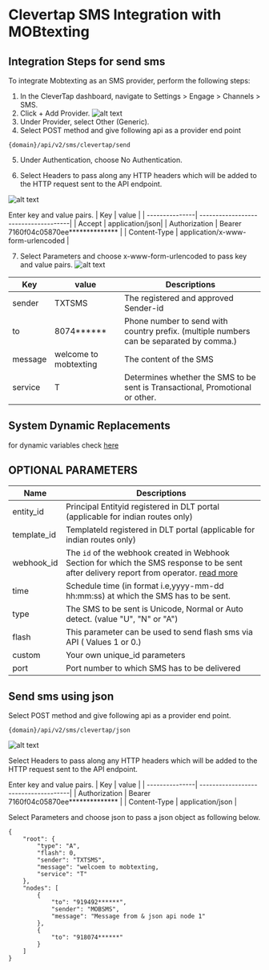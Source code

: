# Clevertap SMS Integration with MOBtexting

## Integration Steps for send sms
To integrate Mobtexting as an SMS provider, perform the following steps:
1. In the CleverTap dashboard, navigate to Settings > Engage > Channels > SMS.
2. Click + Add Provider.
![alt text](/images/docimages/plugins/clevertap/addprovider.png)
3. Under Provider, select Other (Generic).
4. Select POST method and give following api as a provider end point  
```
{domain}/api/v2/sms/clevertap/send
```
5. Under Authentication, choose No Authentication.

6. Select Headers to pass along any HTTP headers which will be added to the HTTP request sent to the API endpoint.

![alt text](/images/docimages/plugins/clevertap/headers.png)

Enter key and value pairs.
| Key | value              |
| ---------------| -------------------------------------|
| Accept         | application/json|
| Authorization  | Bearer 7160f04c05870ee************** |
| Content-Type   | application/x-www-form-urlencoded    |

7. Select Parameters and choose x-www-form-urlencoded to pass key and value pairs.
![alt text](/images/docimages/plugins/clevertap/parameters.png)

| Key | value                      |Descriptions|
------------|-----------------------|-------------|
| sender    | TXTSMS               |The registered and approved Sender-id | 
| to        | 8074******           |Phone number to send with country prefix. (multiple numbers can be separated by comma.)|
| message   | welcome to mobtexting|The content of the SMS|
| service   | T                    |Determines whether the SMS to be sent is Transactional, Promotional or other.|

## System Dynamic Replacements
for dynamic variables check [here](https://docs.clevertap.com/docs/generic-sms#system-dynamic-replacements)

## OPTIONAL PARAMETERS

| Name        | Descriptions |
| ----------- | ----------------------------------------------------------------------------------------------------------------------------------------------------------------------- |
| entity_id   | Principal Entityid registered in DLT portal (applicable for indian routes only)                                                                                         |
| template_id | TemplateId registered in DLT portal (applicable for indian routes only)                                                                                                 |
| webhook_id  | The `id` of the webhook created in Webhook Section for which the SMS response to be sent after delivery report from operator. [read more](/docs/{version}/sms-push-dlr) |
| time        | Schedule time (in format i.e,yyyy-mm-dd hh:mm:ss) at which the SMS has to be sent.                                                                                      |
| type        | The SMS to be sent is Unicode, Normal or Auto detect. (value "U", "N" or "A")                                                                                           |
| flash       | This parameter can be used to send flash sms via API ( Values 1 or 0.)                                                                                                  |
| custom      | Your own unique_id parameters|
| port | Port number to which SMS has to be delivered |

## Send sms using json 
Select POST method and give following api as a provider end point.  

```
{domain}/api/v2/sms/clevertap/json
```

![alt text](/images/docimages/plugins/clevertap/headers.png)

Select Headers to pass along any HTTP headers which will be added to the HTTP request sent to the API endpoint.

Enter key and value pairs.
| Key | value              |
| ---------------| -------------------------------------|
| Authorization  | Bearer 7160f04c05870ee************** |
| Content-Type   | application/json                     |

Select Parameters and choose json to pass a json object as following below.

```
{
    "root": {
        "type": "A",
        "flash": 0,
        "sender": "TXTSMS",
        "message": "welcoem to mobtexting,
        "service": "T"
    },
    "nodes": [
        {
            "to": "919492******",
            "sender": "MOBSMS",
            "message": "Message from & json api node 1"
        },
        {
            "to": "918074******"
        }
    ]
}

```



 